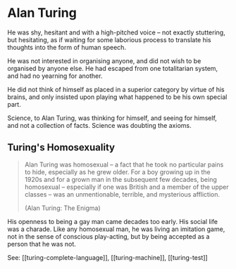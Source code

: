 # Alan Turing

He was shy, hesitant and with a high-pitched voice – not exactly stuttering, but hesitating, as if waiting for some laborious process to translate his thoughts into the form of human speech.

He was not interested in organising anyone, and did not wish to be organised by anyone else. He had escaped from one totalitarian system, and had no yearning for another.

He did not think of himself as placed in a superior category by virtue of his brains, and only insisted upon playing what happened to be his own special part.

 Science, to Alan Turing, was thinking for himself, and seeing for himself, and not a collection of facts. Science was doubting the axioms.



## Turing's Homosexuality
> Alan Turing was homosexual – a fact that he took no particular pains to hide, especially as he grew older. For a boy growing up in the 1920s and for a grown man in the subsequent few decades, being homosexual – especially if one was British and a member of the upper classes – was an unmentionable, terrible, and mysterious affliction.
> 
> (Alan Turing: The Enigma)

His openness to being a gay man came decades too early. His social life was a charade. Like any homosexual man, he was living an imitation game, not in the sense of conscious play-acting, but by being accepted as a person that he was not.



See: [[turing-complete-language]], [[turing-machine]], [[turing-test]]
